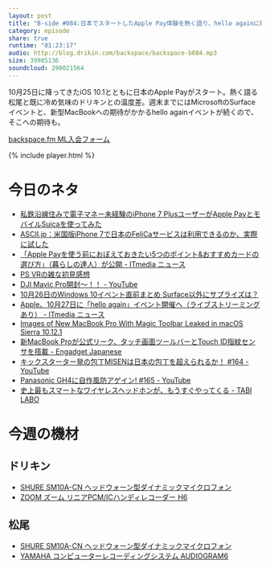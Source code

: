 ```yaml
---
layout: post
title: "B-side #084:日本でスタートしたApple Pay体験を熱く語り、hello againに期待を寄せる"
category: episode
share: true
runtime: "01:23:17"
audio: http://blog.drikin.com/backspace/backspace-b084.mp3
size: 39985136
soundcloud: 290021564   
---
```


10月25日に降ってきたiOS 10.1とともに日本のApple Payがスタート。熱く語る松尾と既に冷め気味のドリキンとの温度差。週末までにはMicrosoftのSurfaceイベントと、新型MacBookへの期待がかかるhello againイベントが続くので、そこへの期待も。

[backspace.fm ML入会フォーム](http://backspace.us11.list-manage.com/subscribe?u=09c933bd3997c1d16dbed156a&id=84b6529b91)

{% include player.html %}

# 今日のネタ

* [私鉄沿線住みで電子マネー未経験のiPhone 7 PlusユーザーがApple PayとモバイルSuicaを使ってみた](http://www.itmedia.co.jp/news/articles/1610/25/news085.html)
* [ASCII.jp：米国版iPhone 7で日本のFeliCaサービスは利用できるのか、実際に試した](http://ascii.jp/elem/000/001/256/1256780/)
* [「Apple Payを使う前におぼえておきたい5つのポイント&おすすめカードの選び方」（暮らしの達人）が公開 - ITmedia ニュース](http://www.itmedia.co.jp/news/articles/1610/24/news144.html)
* [PS VRの雑な初見感想](https://blog.backspace.fm/ps-vr%E3%81%AE%E9%9B%91%E3%81%AA%E5%88%9D%E8%A6%8B%E6%84%9F%E6%83%B3-114719c792ec#.r7biz7h84)
* [DJI Mavic Pro開封～！！ - YouTube](https://www.youtube.com/watch?v=BGJ_MIjpUqs)
* [10月26日のWindows 10イベント直前まとめ Surface以外にサプライズは？](http://www.itmedia.co.jp/pcuser/articles/1610/26/news056.html)
* [Apple、10月27日に「hello again」イベント開催へ（ライブストリーミングあり） - ITmedia ニュース](http://www.itmedia.co.jp/news/articles/1610/20/news059.html)
* [Images of New MacBook Pro With Magic Toolbar Leaked in macOS Sierra 10.12.1](http://www.macrumors.com/2016/10/25/images-of-new-macbook-pro-leaked/)
* [新MacBook Proが公式リーク、タッチ画面ツールバーとTouch ID指紋センサを搭載 - Engadget Japanese](http://japanese.engadget.com/2016/10/25/macbook-pro-touch-id/)
* [キックスターター発の包丁MISENは日本の包丁を超えられるか！ #164 - YouTube](https://www.youtube.com/watch?v=SLq6S2yJVwQ&feature=youtu.be)
* [Panasonic GH4に自作風防アゲイン! #165 - YouTube](https://www.youtube.com/watch?v=uURS0VClRak&feature=youtu.be)
* [史上最もスマートなワイヤレスヘッドホンが、もうすぐやってくる - TABI LABO](http://tabi-labo.com/276411/sound-smart-headphones)

# 今週の機材

## ドリキン
* [SHURE  SM10A-CN ヘッドウォーン型ダイナミックマイクロフォン](http://amzn.to/1LXIGkV) 
* [ZOOM ズーム リニアPCM/ICハンディレコーダー H6](http://amzn.to/29BOo5n)

## 松尾
* [SHURE  SM10A-CN ヘッドウォーン型ダイナミックマイクロフォン](http://amzn.to/1LXIGkV) 
* [YAMAHA コンピューターレコーディングシステム AUDIOGRAM6](http://amzn.to/1Rsyq5W)
